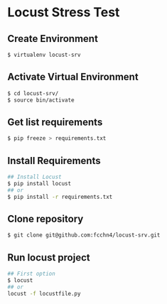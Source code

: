# Locust Stress Test

## Create Environment

```bash
$ virtualenv locust-srv
```

## Activate Virtual Environment

```bash
$ cd locust-srv/
$ source bin/activate
```

## Get list requirements

```bash
$ pip freeze > requirements.txt
```

## Install Requirements

```bash
## Install Locust
$ pip install locust
## or 
$ pip install -r requirements.txt
```

## Clone repository 

```bash
$ git clone git@github.com:fcchn4/locust-srv.git
```

## Run locust project

```bash
## First option
$ locust
## or 
locust -f locustfile.py
```
